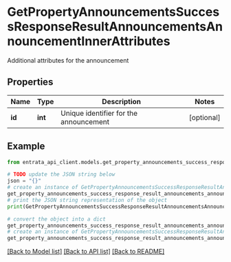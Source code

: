 # GetPropertyAnnouncementsSuccessResponseResultAnnouncementsAnnouncementInnerAttributes

Additional attributes for the announcement

## Properties

Name | Type | Description | Notes
------------ | ------------- | ------------- | -------------
**id** | **int** | Unique identifier for the announcement | [optional] 

## Example

```python
from entrata_api_client.models.get_property_announcements_success_response_result_announcements_announcement_inner_attributes import GetPropertyAnnouncementsSuccessResponseResultAnnouncementsAnnouncementInnerAttributes

# TODO update the JSON string below
json = "{}"
# create an instance of GetPropertyAnnouncementsSuccessResponseResultAnnouncementsAnnouncementInnerAttributes from a JSON string
get_property_announcements_success_response_result_announcements_announcement_inner_attributes_instance = GetPropertyAnnouncementsSuccessResponseResultAnnouncementsAnnouncementInnerAttributes.from_json(json)
# print the JSON string representation of the object
print(GetPropertyAnnouncementsSuccessResponseResultAnnouncementsAnnouncementInnerAttributes.to_json())

# convert the object into a dict
get_property_announcements_success_response_result_announcements_announcement_inner_attributes_dict = get_property_announcements_success_response_result_announcements_announcement_inner_attributes_instance.to_dict()
# create an instance of GetPropertyAnnouncementsSuccessResponseResultAnnouncementsAnnouncementInnerAttributes from a dict
get_property_announcements_success_response_result_announcements_announcement_inner_attributes_from_dict = GetPropertyAnnouncementsSuccessResponseResultAnnouncementsAnnouncementInnerAttributes.from_dict(get_property_announcements_success_response_result_announcements_announcement_inner_attributes_dict)
```
[[Back to Model list]](../README.md#documentation-for-models) [[Back to API list]](../README.md#documentation-for-api-endpoints) [[Back to README]](../README.md)



